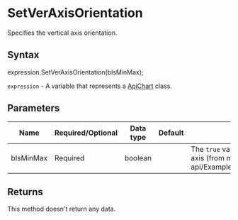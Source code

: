 # SetVerAxisOrientation

Specifies the vertical axis orientation.

## Syntax

expression.SetVerAxisOrientation(bIsMinMax);

`expression` - A variable that represents a [ApiChart](../ApiChart.md) class.

## Parameters

| **Name** | **Required/Optional** | **Data type** | **Default** | **Description** |
| ------------- | ------------- | ------------- | ------------- | ------------- |
| bIsMinMax | Required | boolean |  | The <code>true</code> value will set the normal data direction for the vertical axis (from minimum to maximum).* @see office-js-api/Examples/Word/ApiChart/Methods/SetVerAxisOrientation.js |

## Returns

This method doesn't return any data.